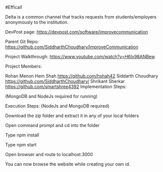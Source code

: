 #Efficall

Delta is a common channel that tracks requests from students/employers anonymously to the institution.

DevPost page: https://devpost.com/software/improvecommunication

Parent Git Repo: https://github.com/SiddharthChoudhary/ImproveCommunication

Project Walkthrough: https://www.youtube.com/watch?v=H6Ix98ANBew

Project Members:

Rohan Menon
Hem Shah https://github.com/hshah42
Siddarth Choudhary https://github.com/SiddharthChoudhary/
Shrikant Sherkar https://github.com/smartshree4392
Implementation Steps:

(MongoDB and NodeJs required for running)

Execution Steps: (NodeJs and MongoDB required)

Download the zip folder and extract it in any of your local folders

Open command prompt and cd into the folder

Type npm install

Type npm start

Open browser and route to localhost:3000

You can now browse the website while creating your own id.

